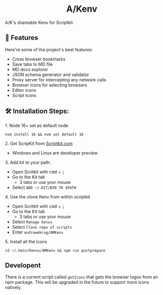 <h1 align="center" id="title">A/Kenv</h1>

<p id="description">A/K's shareable Kenv for Scriptkit</p>

<h2>🧐 Features</h2>

Here're some of the project's best features:

- Cross browser bookmarks
- Save tabs to MD file
- MD docs explorer
- JSON schema generator and validator
- Proxy server for intercepting any network calls
- Browser icons for selecting browsers
- Editor icons
- Script Icons

<h2>🛠️ Installation Steps:</h2>

<p>1. Node 16+ set as default node</p>

```
nvm install 16 && nvm set default 16
```

<p>2. Get ScripKit from <a href="https://github.com/johnlindquist/kitapp/releases/latest">Scriptkit.com</a></p>

- Windows and Linux are developer preview

<p>3. Add kit to your path.</p>

- Open Scritkit with <kbd>cmd</kbd> + <kbd>;</kbd>
- Go to the Kit tab
  - 3 tabs or use your mouse
- Select `ADD ~/.KIT/BIN TO $PATH`

<p>4. Use the clone Kenv from within scriptkit</p>

- Open Scritkit with <kbd>cmd</kbd> + <kbd>;</kbd>
- Go to the Kit tab
  - 3 tabs or use your mouse
- Select `Manage kenvs`
- Select `Clone repo of scripts`
- Enter `andrewmkrug/AMKenv`

<p>5. Install all the icons</p>

```
cd ~/.kenv/kenvs/AMKenv && npm run postprepare
```

## Developent

There is a current script called `getIcons` that gets the browser logos from an npm package. This will be upgraded in the future to support more icons natively.
